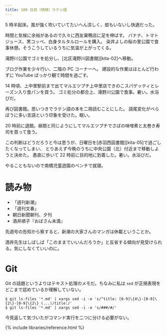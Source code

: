 ```yaml
---
title: 100 日目（快晴）ラテン語
---
```


5 時半起床。風が強く吹いていてたいへん涼しく、蚊もいないし快適だった。

時間と気候に余裕があるので久々に西友巣鴨店に足を伸ばす。
バナナ、トマトジュース、黒コッペ、白身タルタルロールを購入。
染井よしの桜の里公園で食事休憩。そうこうしているうちに気温が上がってくる。

滝野川公園でゴミを処分し、[北区滝野川図書館][kita-02]へ移動。

ブログ作業を少々行い、二階の PC コーナーへ。
建設的な作業はほとんど行わずに YouTube ばっかり観て時間を過ごす。

14 時頃、上中里駅前まで出てマルエツプチ上中里店できのこスパゲッティとレーズン入り食パンを買う。
ゴミ処分の都合上、滝野川公園で食事。暑い。水浴びだ。

再び図書館。思いつきでラテン語の本を二冊読むことにした。
語尾変化がべらぼうに多い言語という印象を受けた。眠い。

20 時前に退館。昼間と同じようにしてマルエツプチでさばの味噌煮と太巻き寿司を買って食う。

この判断はどうだろうと今は思うが、日曜日を[赤羽西図書館][kita-05]で過ごしたくなってしまい、
とりあえず今晩のうちに中央公園（北）付近まで移動しようと決めた。
愚直に歩いて 22 時前に目的地に到着した。暑い。水浴びだ。

やることもないので南橋児童遊園のベンチで就寝。

# 読み物

* 「週刊新潮」
* 「週刊文春」
* 朝日新聞朝刊、夕刊
* 酒井順子『おばさん未満』

先週号の告知から察すると、新潮の大家さんのマンガは休載ということか。

酒井先生はしばしば「このままでいいんだろうか」と反省する傾向が見受けられる。気にしなくていいのに。

# Git

Git の話題というよりはテキスト処理のメモだ。ちなみに私は `sed` が正規表現をどこまで認めているか理解していない。

```shell
$ git ls-files '*.md' | xargs sed -i -e 's/^title: [0-9]\{4\}-[0-9]\{2\}-[0-9]\{2\} (...)/title:/'
$ git ls-files '*.md' | xargs sed -i -e 's/###/#/'
```

今見返して気づいたがコマンド実行を二つに分ける必要がない。

{% include libraries/reference.html %}
